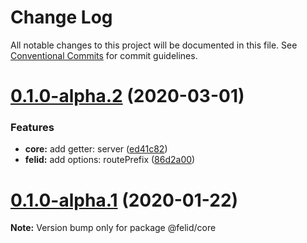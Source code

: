 # Change Log

All notable changes to this project will be documented in this file.
See [Conventional Commits](https://conventionalcommits.org) for commit guidelines.

# [0.1.0-alpha.2](https://github.com/felidjs/felid/compare/v0.1.0-alpha.1...v0.1.0-alpha.2) (2020-03-01)


### Features

* **core:** add getter: server ([ed41c82](https://github.com/felidjs/felid/commit/ed41c8229fa3cc49ea3b070c71bd434d1f6694a2))
* **felid:** add options: routePrefix ([86d2a00](https://github.com/felidjs/felid/commit/86d2a00493e19639a0fdfc17fa0f224e9b290b8c))





# [0.1.0-alpha.1](https://github.com/felidjs/felid/compare/v0.1.0-alpha.0...v0.1.0-alpha.1) (2020-01-22)

**Note:** Version bump only for package @felid/core
